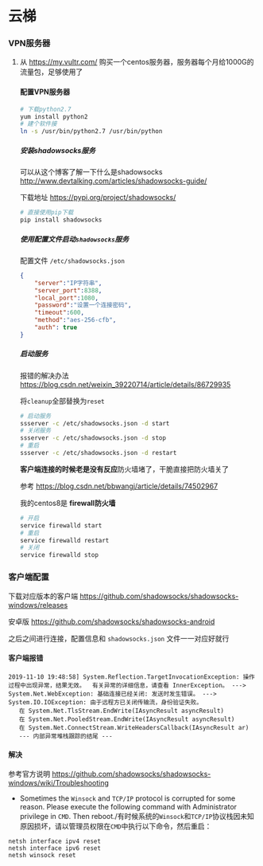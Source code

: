 # 云梯



### VPN服务器

1. 从 https://my.vultr.com/ 购买一个centos服务器，服务器每个月给1000G的流量包，足够使用了

   #### 配置VPN服务器

   ```bash
   # 下载python2.7
   yum install python2
   # 建个软件接
   ln -s /usr/bin/python2.7 /usr/bin/python
   ```

   ##### 安装shadowsocks服务

   可以从这个博客了解一下什么是shadowsocks  http://www.devtalking.com/articles/shadowsocks-guide/ 

   下载地址  https://pypi.org/project/shadowsocks/ 

   ```python
   # 直接使用pip下载
   pip install shadowsocks
   ```

   ##### 使用配置文件启动`shadowsocks`服务

   配置文件 `/etc/shadowsocks.json`

   ```json
   {
       "server":"IP字符串",
       "server_port":8388,
       "local_port":1080,
       "password":"设置一个连接密码",
       "timeout":600,
       "method":"aes-256-cfb",
       "auth": true
   }
   ```

   ##### 启动服务

   报错的解决办法  https://blog.csdn.net/weixin_39220714/article/details/86729935 

   将` cleanup `全部替换为`reset`

   ```bash
   # 启动服务
   ssserver -c /etc/shadowsocks.json -d start
   # 关闭服务
   ssserver -c /etc/shadowsocks.json -d stop
   # 重启
   ssserver -c /etc/shadowsocks.json -d restart
   ```

   **客户端连接的时候老是没有反应**防火墙堵了，干脆直接把防火墙关了

   参考  https://blog.csdn.net/bbwangj/article/details/74502967 

   我的centos8是 **firewall防火墙**

   ```bash
   # 开启
   service firewalld start
   # 重启
   service firewalld restart
   # 关闭
   service firewalld stop
   ```

### 客户端配置

下载对应版本的客户端  https://github.com/shadowsocks/shadowsocks-windows/releases 

安卓版  https://github.com/shadowsocks/shadowsocks-android 

之后之间进行连接，配置信息和 `shadowsocks.json` 文件一一对应好就行

#### 客户端报错

```shell
2019-11-10 19:48:58] System.Reflection.TargetInvocationException: 操作过程中出现异常，结果无效。  有关异常的详细信息，请查看 InnerException。 ---> System.Net.WebException: 基础连接已经关闭: 发送时发生错误。 ---> System.IO.IOException: 由于远程方已关闭传输流，身份验证失败。
   在 System.Net.TlsStream.EndWrite(IAsyncResult asyncResult)
   在 System.Net.PooledStream.EndWrite(IAsyncResult asyncResult)
   在 System.Net.ConnectStream.WriteHeadersCallback(IAsyncResult ar)
   --- 内部异常堆栈跟踪的结尾 ---
```

#### 解决

参考官方说明  https://github.com/shadowsocks/shadowsocks-windows/wiki/Troubleshooting 

- Sometimes the `Winsock` and `TCP/IP` protocol is corrupted for some reason. Please execute the following command with Administrator privilege in `CMD`. Then reboot./有时候系统的`Winsock`和`TCP/IP`协议栈因未知原因损坏，请以管理员权限在`CMD`中执行以下命令，然后重启：

```shell
netsh interface ipv4 reset
netsh interface ipv6 reset
netsh winsock reset
```

